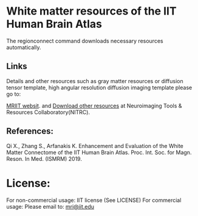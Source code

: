 
# White matter resources of the IIT Human Brain Atlas 
The regionconnect command downloads necessary resources automatically.

## Links
Details and other resources such as gray matter resources or diffusion tensor template, high angular resolution diffusion imaging template please go to:

[MRIIT websit](https://www5.iit.edu/~mri/Home.html).
and
[Download other resources](https://www.nitrc.org/projects/iit/) at Neuroimaging Tools & Resources Collaboratory(NITRC).

## References:
Qi X., Zhang S., Arfanakis K. Enhancement and Evaluation of the White Matter Connectome of the IIT Human Brain Atlas. Proc. Int. Soc. for Magn. Reson. In Med. (ISMRM) 2019.

# License:
For non-commercial usage:
IIT license (See LICENSE)
For commercial usage:
Please email to: mri@iit.edu 